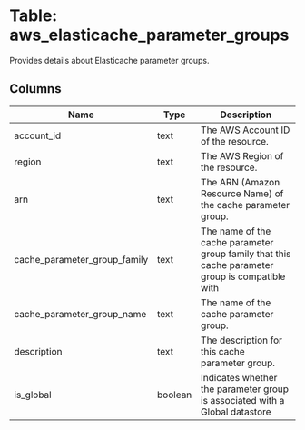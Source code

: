 
# Table: aws_elasticache_parameter_groups
Provides details about Elasticache parameter groups.
## Columns
| Name        | Type           | Description  |
| ------------- | ------------- | -----  |
|account_id|text|The AWS Account ID of the resource.|
|region|text|The AWS Region of the resource.|
|arn|text|The ARN (Amazon Resource Name) of the cache parameter group.|
|cache_parameter_group_family|text|The name of the cache parameter group family that this cache parameter group is compatible with|
|cache_parameter_group_name|text|The name of the cache parameter group.|
|description|text|The description for this cache parameter group.|
|is_global|boolean|Indicates whether the parameter group is associated with a Global datastore|
